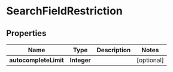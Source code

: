 

# SearchFieldRestriction


## Properties

| Name | Type | Description | Notes |
|------------ | ------------- | ------------- | -------------|
|**autocompleteLimit** | **Integer** |  |  [optional] |



